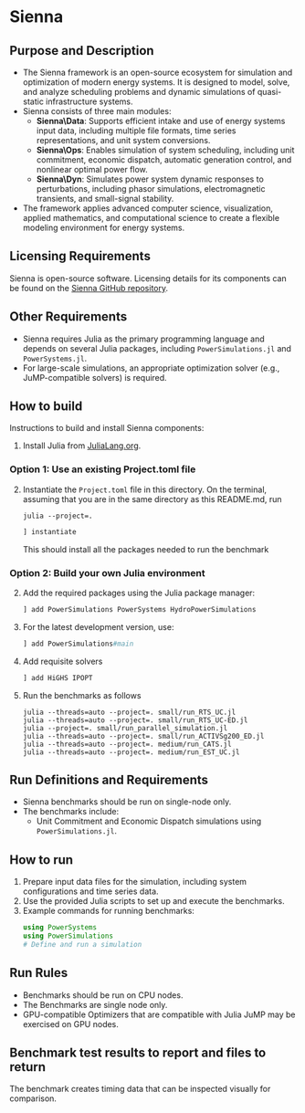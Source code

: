 
# Sienna

## Purpose and Description

- The Sienna framework is an open-source ecosystem for simulation and optimization of modern energy systems. It is designed to model, solve, and analyze scheduling problems and dynamic simulations of quasi-static infrastructure systems.
- Sienna consists of three main modules:
  - **Sienna\Data**: Supports efficient intake and use of energy systems input data, including multiple file formats, time series representations, and unit system conversions.
  - **Sienna\Ops**: Enables simulation of system scheduling, including unit commitment, economic dispatch, automatic generation control, and nonlinear optimal power flow.
  - **Sienna\Dyn**: Simulates power system dynamic responses to perturbations, including phasor simulations, electromagnetic transients, and small-signal stability.
- The framework applies advanced computer science, visualization, applied mathematics, and computational science to create a flexible modeling environment for energy systems.

## Licensing Requirements

Sienna is open-source software. Licensing details for its components can be found on the [Sienna GitHub repository](https://github.com/NREL-Sienna).

## Other Requirements

- Sienna requires Julia as the primary programming language and depends on several Julia packages, including `PowerSimulations.jl` and `PowerSystems.jl`.
- For large-scale simulations, an appropriate optimization solver (e.g., JuMP-compatible solvers) is required.

## How to build

Instructions to build and install Sienna components:

1. Install Julia from [JuliaLang.org](https://julialang.org/).

### Option 1: Use an existing Project.toml file
2. Instantiate the `Project.toml` file in this directory. On 
the terminal, assuming that you are in the same directory as this
README.md, run
   ```shell
   julia --project=.
   ```
   ```julia
   ] instantiate
   ```
   This should install all the packages needed to run the benchmark

### Option 2: Build your own Julia environment

2. Add the required packages using the Julia package manager:
   ```julia
   ] add PowerSimulations PowerSystems HydroPowerSimulations
   ```

3. For the latest development version, use:
   ```julia
   ] add PowerSimulations#main
   ```
4. Add requisite solvers
   ```julia
   ] add HiGHS IPOPT
   ```

5. Run the benchmarks as follows
   ```shell
   julia --threads=auto --project=. small/run_RTS_UC.jl
   julia --threads=auto --project=. small/run_RTS_UC-ED.jl
   julia --project=. small/run_parallel_simulation.jl
   julia --threads=auto --project=. small/run_ACTIVSg200_ED.jl
   julia --threads=auto --project=. medium/run_CATS.jl
   julia --threads=auto --project=. medium/run_EST_UC.jl
   ```

## Run Definitions and Requirements

- Sienna benchmarks should be run on single-node only.
- The benchmarks include:
  - Unit Commitment and Economic Dispatch simulations using `PowerSimulations.jl`.

## How to run

1. Prepare input data files for the simulation, including system configurations and time series data.
2. Use the provided Julia scripts to set up and execute the benchmarks.
3. Example commands for running benchmarks:
   ```julia
   using PowerSystems
   using PowerSimulations
   # Define and run a simulation
   ```

## Run Rules

- Benchmarks should be run on CPU nodes.
- The Benchmarks are single node only.
- GPU-compatible Optimizers that are compatible with Julia JuMP may be exercised on GPU nodes. 

## Benchmark test results to report and files to return

The benchmark creates timing data that can be inspected visually for comparison.
